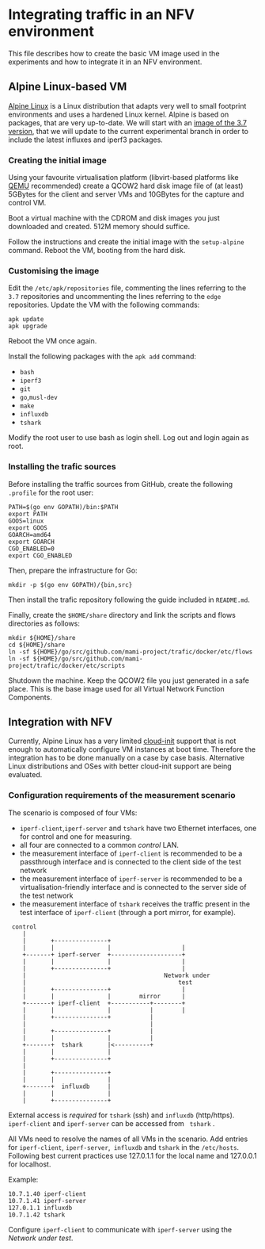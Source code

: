 # Integrating traffic in an NFV environment

This file describes how to create the basic VM image used in the experiments and how to integrate it in an NFV environment.
## Alpine Linux-based VM
[Alpine Linux](https://www.alpinelinux.org) is a Linux distribution that adapts very well to small footprint environments and uses a hardened Linux kernel. Alpine is based on packages, that are very up-to-date.
We will start with an [image of the 3.7 version](http://dl-cdn.alpinelinux.org/alpine/v3.7/releases/x86_64/alpine-virt-3.7.0-x86_64.iso), that we will update to the current experimental branch in order to include the latest influxes and iperf3 packages.

### Creating the initial image

Using your favourite virtualisation platform (libvirt-based platforms like [QEMU](http://wiki.qemu.org/Index.html) recommended) create a QCOW2 hard disk image file of (at least) 5GBytes for the client and server VMs and 10GBytes for the capture and control VM.

Boot a virtual machine with the CDROM and disk images you just downloaded and created. 512M memory should suffice.

Follow the instructions and create the initial image with the `setup-alpine` command. Reboot the VM, booting from the hard disk.

### Customising the image

Edit the `/etc/apk/repositories` file, commenting the lines referring to the `3.7` repositories and uncommenting the lines referring to the `edge` repositories. Update the VM with the following commands:
```
apk update
apk upgrade
```
Reboot the VM once again.

Install the following packages with the `apk add` command:

 - `bash`
 - `iperf3`
 - `git`
 - `go`,`musl-dev`
 - `make`
 - `influxdb`
 - `tshark`

Modify the root user to use bash as login shell. Log out and login again as root.

### Installing the trafic sources

Before installing the traffic sources from GitHub, create the following `.profile` for the root user:
```
PATH=$(go env GOPATH)/bin:$PATH
export PATH
GOOS=linux
export GOOS
GOARCH=amd64
export GOARCH
CGO_ENABLED=0
export CGO_ENABLED
```
Then, prepare the infrastructure for Go:
```
mkdir -p $(go env GOPATH)/{bin,src}
```

Then install the trafic repository following the guide included in `README.md`.

 Finally, create the `$HOME/share` directory and link the scripts and flows directories as follows:
 ```
 mkdir ${HOME}/share
 cd ${HOME}/share
 ln -sf ${HOME}/go/src/github.com/mami-project/trafic/docker/etc/flows
 ln -sf ${HOME}/go/src/github.com/mami-project/trafic/docker/etc/scripts
 ```

Shutdown the machine. Keep the QCOW2 file you just generated in a safe place. This is the base image used for all Virtual Network Function Components.

## Integration with NFV

Currently, Alpine Linux has a very limited [cloud-init](https://cloud-init.io) support that is not enough to automatically configure VM instances
at boot time. Therefore the integration has to be done manually on a case by case basis.
Alternative Linux distributions and OSes with better cloud-init support are being evaluated.

### Configuration requirements of the measurement scenario

The scenario is composed of four VMs:
- `iperf-client`,`iperf-server` and `tshark` have two Ethernet interfaces, one for control and one for measuring.
- all four are connected to a common *control* LAN.
- the measurement interface of `iperf-client` is recommended to be a passthrough interface and is connected to the client side of the test network
- the measurement interface of `iperf-server` is recommended to be a virtualisation-friendly interface and is connected to the server side of the test network
-  the measurement interface of `tshark` receives the traffic present in the test interface of `iperf-client` (through a port mirror, for example).

```
 control
    |
    |       +---------------+
    |       |               |                    |
    +-------+ iperf-server  +--------------------+
    |       |               |                    |
    |       +---------------+                    |
    |                                       Network under
    |                                           test
    |       +---------------+                    |
    |       |               |        mirror      |
    +-------+ iperf-client  +-----------+--------+
    |       |               |           |        |
    |       +---------------+           |
    |                                   |
    |       +---------------+           |
    |       |               |           |
    +-------+  tshark       |<----------+
    |       |               |
    |       +---------------+
    |
    |       +---------------+
    |       |               |
    +-------+  influxdb     |
    |       |               |
    |       +---------------+
```

External access is *required* for `tshark` (ssh) and `influxdb` (http/https). `iperf-client` and `iperf-server` can be accessed from ` tshark` .

All VMs need to resolve the names of all VMs in the scenario. Add entries for `iperf-client`, `iperf-server`,` influxdb` and `tshark` in the `/etc/hosts`. Following best current practices use 127.0.1.1 for the local name and 127.0.0.1 for localhost.

Example:

```
10.7.1.40 iperf-client
10.7.1.41 iperf-server
127.0.1.1 influxdb
10.7.1.42 tshark
```

Configure `iperf-client` to communicate with `iperf-server` using the *Network under test*.
